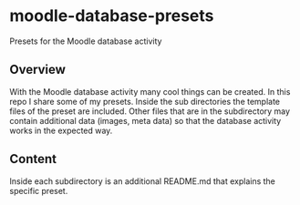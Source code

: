 # moodle-database-presets
Presets for the Moodle database activity

## Overview

With the Moodle database activity many cool things can be created. In this repo I share some of my presets.
Inside the sub directories the template files of the preset are included. Other files that are in the subdirectory
may contain additional data (images, meta data) so that the database activity works in the expected way.

## Content

Inside each subdirectory is an additional README.md that explains the specific preset.

